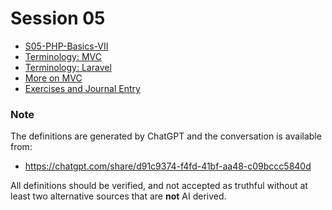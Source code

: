 # Session 05

- [S05-PHP-Basics-VII](S05-PHP-Basics-VII.md)
- [Terminology: MVC](../session-05/S05-Terminology-MVC.md)
- [Terminology: Laravel](../session-05/S05-Terminology-Laravel.md)
- [More on MVC](../session-05/S05-MVC-Background.md)
- [Exercises and Journal Entry](../session-05-Exercises-and-Journal-Entry.md)
### Note

The definitions are generated by ChatGPT and the conversation is available from:

- https://chatgpt.com/share/d91c9374-f4fd-41bf-aa48-c09bccc5840d

All definitions should be verified, and not accepted as truthful without at least two alternative sources that are **not** AI derived.

